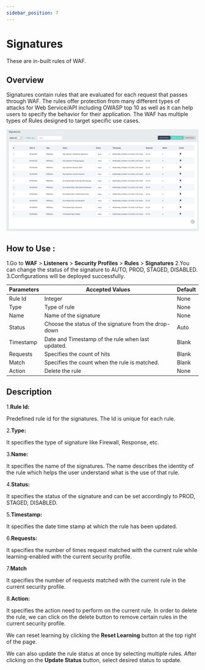 ```yaml
---
sidebar_position: 7
---
```


# Signatures
These are in-built rules of WAF.

## Overview 
Signatures contain rules that are evaluated for each request that passes through WAF. The rules offer protection from many different types of attacks for Web Service/API including OWASP top 10 as well as it can help users to specify the behavior for their application. The WAF has multiple types of Rules designed to target specific use cases.

![Signatures](/img/waf/v6/docs/signatures.png)

## How to Use :
1.Go to **WAF** > **Listeners** > **Security Profiles** > **Rules** > **Signatures**
2.You can change the status of the signature to AUTO, PROD, STAGED, DISABLED.
3.Configurations will be deployed successfully.

| Parameters | Accepted Values | Default
| ----------- | ----------- |--------- |
| Rule Id|Integer|None
Type|Type of rule|None
Name|Name of the signature|None
Status|Choose the status of the signature from the drop-down|Auto
Timestamp|Date and Timestamp of the rule when last updated.|Blank
Requests|Specifies the count of hits |Blank
Match|Specifies the count when the rule is matched.|Blank
Action|Delete the rule |None

## Description
1.**Rule Id:**

Predefined rule id for the signatures. The Id is unique for each rule.

2.**Type:**

It specifies the type of signature like Firewall, Response, etc.

3.**Name:**

It specifies the name of the signatures. The name describes the identity of the rule which helps the user understand what is the use of that rule.

4.**Status:**

It specifies the status of the signature and can be set accordingly to PROD, STAGED, DISABLED.

5.**Timestamp:**

It specifies the date time stamp at which the rule has been updated.

6.**Requests:**

It specifies the number of times request matched with the current rule while learning-enabled with the current security profile.

7.**Match**

It specifies the number of requests matched with the current rule in the current security profile.

8.**Action:**

It specifies the action need to perform on the current rule. In order to delete the rule, we can click on the delete button to remove certain rules in the current security profile.

We can reset learning by clicking the **Reset Learning** button at the top right of the page.

We can also update the rule status at once by selecting multiple rules. After clicking on the **Update Status** button, select desired status to update.